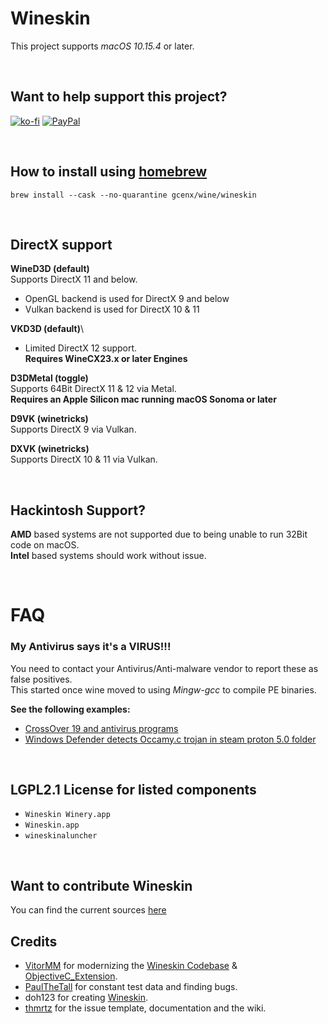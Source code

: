 # Wineskin
This project supports *macOS 10.15.4* or later.

<br>

## Want to help support this project?
[![ko-fi](https://img.shields.io/badge/kofi-Donate-blue?style=for-the-badge&logo=ko-fi)](https://ko-fi.com/gcenx)
[![PayPal](https://img.shields.io/badge/PayPal-Donate-blue?style=for-the-badge&logo=paypal)](https://www.paypal.com/paypalme/gcenx)

<br>

## How to install using [homebrew](https://brew.sh/)
```
brew install --cask --no-quarantine gcenx/wine/wineskin
```

<br>

## DirectX support

__WineD3D (default)__\
Supports DirectX 11 and below.
- OpenGL backend is used for DirectX 9 and below
- Vulkan backend is used for DirectX 10 & 11

__VKD3D (default)__\
- Limited DirectX 12 support.\
__Requires WineCX23.x or later Engines__

__D3DMetal (toggle)__\
Supports 64Bit DirectX 11 & 12 via Metal.\
__Requires an Apple Silicon mac running macOS Sonoma or later__

__D9VK (winetricks)__\
Supports DirectX 9 via Vulkan.

__DXVK (winetricks)__\
Supports DirectX 10 & 11 via Vulkan.

<br>

## Hackintosh Support?
__AMD__ based systems are not supported due to being unable to run 32Bit code on macOS.  
__Intel__ based systems should work without issue.

<br>

# FAQ
### My Antivirus says it's a VIRUS!!!
You need to contact your Antivirus/Anti-malware vendor to report these as false positives.\
This started once wine moved to using *Mingw-gcc* to compile PE binaries.

__See the following examples:__
- [CrossOver 19 and antivirus programs](https://www.codeweavers.com/support/forums/general/?t=27;msg=222870)
- [Windows Defender detects Occamy.c trojan in steam proton 5.0 folder](https://github.com/ValveSoftware/Proton/issues/3593)

<br>

## LGPL2.1 License for listed components
- `Wineskin Winery.app`
- `Wineskin.app`
- `wineskinaluncher`

<br>

## Want to contribute Wineskin
You can find the current sources [here](https://github.com/The-Wineskin-Project/wineskin-source)

## Credits
- [VitorMM](https://github.com/vitor251093) for modernizing the [Wineskin Codebase](https://github.com/vitor251093/wineskin) & [ObjectiveC_Extension](https://github.com/vitor251093/ObjectiveC_Extension).
- [PaulTheTall](https://www.paulthetall.com/) for constant test data and finding bugs.
- doh123 for creating [Wineskin](https://web.archive.org/web/20141218081028/http://wineskin.urgesoftware.com/tiki-index.php).
- [thmrtz](https://github.com/thmrtnz) for the issue template, documentation and the wiki.
